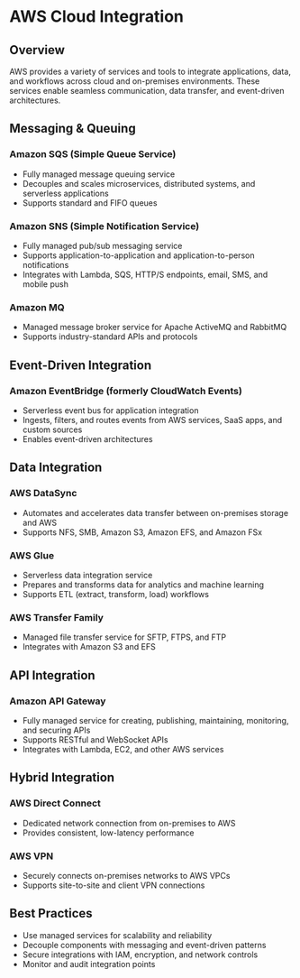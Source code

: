 # AWS Cloud Integration

## Overview

AWS provides a variety of services and tools to integrate applications, data, and workflows across cloud and on-premises environments. These services enable seamless communication, data transfer, and event-driven architectures.

## Messaging & Queuing

### Amazon SQS (Simple Queue Service)
- Fully managed message queuing service
- Decouples and scales microservices, distributed systems, and serverless applications
- Supports standard and FIFO queues

### Amazon SNS (Simple Notification Service)
- Fully managed pub/sub messaging service
- Supports application-to-application and application-to-person notifications
- Integrates with Lambda, SQS, HTTP/S endpoints, email, SMS, and mobile push

### Amazon MQ
- Managed message broker service for Apache ActiveMQ and RabbitMQ
- Supports industry-standard APIs and protocols

## Event-Driven Integration

### Amazon EventBridge (formerly CloudWatch Events)
- Serverless event bus for application integration
- Ingests, filters, and routes events from AWS services, SaaS apps, and custom sources
- Enables event-driven architectures

## Data Integration

### AWS DataSync
- Automates and accelerates data transfer between on-premises storage and AWS
- Supports NFS, SMB, Amazon S3, Amazon EFS, and Amazon FSx

### AWS Glue
- Serverless data integration service
- Prepares and transforms data for analytics and machine learning
- Supports ETL (extract, transform, load) workflows

### AWS Transfer Family
- Managed file transfer service for SFTP, FTPS, and FTP
- Integrates with Amazon S3 and EFS

## API Integration

### Amazon API Gateway
- Fully managed service for creating, publishing, maintaining, monitoring, and securing APIs
- Supports RESTful and WebSocket APIs
- Integrates with Lambda, EC2, and other AWS services

## Hybrid Integration

### AWS Direct Connect
- Dedicated network connection from on-premises to AWS
- Provides consistent, low-latency performance

### AWS VPN
- Securely connects on-premises networks to AWS VPCs
- Supports site-to-site and client VPN connections

## Best Practices
- Use managed services for scalability and reliability
- Decouple components with messaging and event-driven patterns
- Secure integrations with IAM, encryption, and network controls
- Monitor and audit integration points
